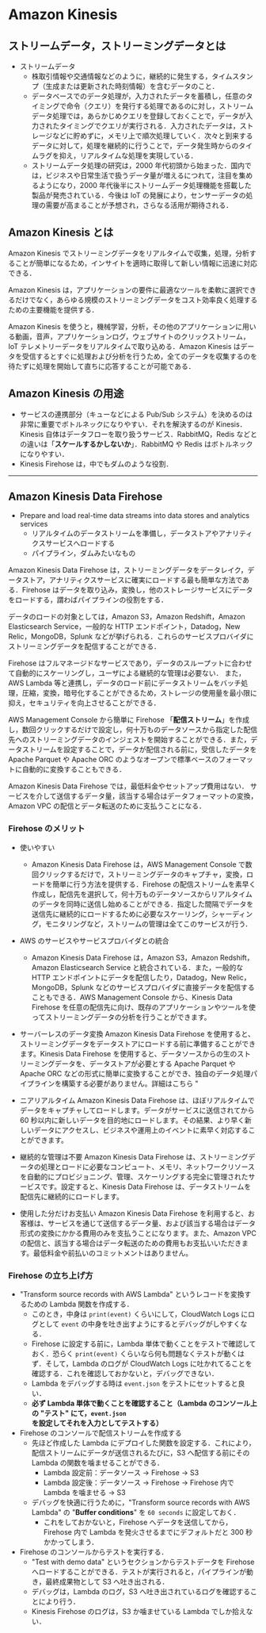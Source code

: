 # Amazon Kinesis

## ストリームデータ，ストリーミングデータとは

- ストリームデータ
  - 株取引情報や交通情報などのように，継続的に発生する，タイムスタンプ（生成または更新された時刻情報）を含むデータのこと．
  - データベースでのデータ処理が，入力されたデータを蓄積し，任意のタイミングで命令（クエリ）を発行する処理であるのに対し，ストリームデータ処理では，あらかじめクエリを登録しておくことで，データが入力されたタイミングでクエリが実行される．入力されたデータは，ストレージなどに貯めずに，メモリ上で順次処理していく．次々と到来するデータに対して，処理を継続的に行うことで，データ発生時からのタイムラグを抑え，リアルタイムな処理を実現している．
  - ストリームデータ処理の研究は，2000 年代初頭から始まった．国内では，ビジネスや日常生活で扱うデータ量が増えるにつれて，注目を集めるようになり，2000 年代後半にストリームデータ処理機能を搭載した製品が発売されている．今後は IoT の発展により，センサーデータの処理の需要が高まることが予想され，さらなる活用が期待される．

## Amazon Kinesis とは

Amazon Kinesis でストリーミングデータをリアルタイムで収集，処理，分析することが簡単になるため，インサイトを適時に取得して新しい情報に迅速に対応できる．

Amazon Kinesis は，アプリケーションの要件に最適なツールを柔軟に選択できるだけでなく，あらゆる規模のストリーミングデータをコスト効率良く処理するための主要機能を提供する．

Amazon Kinesis を使うと，機械学習，分析，その他のアプリケーションに用いる動画，音声，アプリケーションログ，ウェブサイトのクリックストリーム，IoT テレメトリーデータをリアルタイムで取り込める．Amazon Kinesis はデータを受信するとすぐに処理および分析を行うため，全てのデータを収集するのを待たずに処理を開始して直ちに応答することが可能である．

## Amazon Kinesis の用途

- サービスの連携部分（キューなどによる Pub/Sub システム）を決めるのは非常に重要でボトルネックになりやすい．それを解決するのが Kinesis．Kinesis 自体はデータフローを取り扱うサービス．RabbitMQ，Redis などとの違いは「**スケールするかしないか**」．RabbitMQ や Redis はボトルネックになりやすい．
- Kinesis Firehose は，中でもダムのような役割．

---

## Amazon Kinesis Data Firehose

- Prepare and load real-time data streams into data stores and analytics services
  - リアルタイムのデータストリームを準備し，データストアやアナリティクスサービスへロードする
  - パイプライン，ダムみたいなもの

Amazon Kinesis Data Firehose は，ストリーミングデータをデータレイク，データストア，アナリティクスサービスに確実にロードする最も簡単な方法である．Firehose はデータを取り込み，変換し，他のストレージサービスにデータをロードする，謂わばパイプラインの役割をする．

データのロードの対象としては，Amazon S3，Amazon Redshift，Amazon Elasticsearch Service，一般的な HTTP エンドポイント，Datadog，New Relic，MongoDB，Splunk などが挙げられる．これらのサービスプロバイダにストリーミングデータを配信することができる．

Firehose はフルマネージドなサービスであり，データのスループットに合わせて自動的にスケーリングし，ユーザによる継続的な管理は必要ない．
また，AWS Lambda 等と連携し，データのロード前にデータストリームをバッチ処理，圧縮，変換，暗号化することができるため，ストレージの使用量を最小限に抑え，セキュリティを向上させることができる．

AWS Management Console から簡単に Firehose 「**配信ストリーム**」を作成し，数回クリックするだけで設定し，何十万ものデータソースから指定した配信先へのストリーミングデータのインジェストを開始することができる．また，データストリームを設定することで，データが配信される前に，受信したデータを Apache Parquet や Apache ORC のようなオープンで標準ベースのフォーマットに自動的に変換することもできる．

Amazon Kinesis Data Firehose では，最低料金やセットアップ費用はない．
サービスを介して送信するデータ量，該当する場合はデータフォーマットの変換，Amazon VPC の配信とデータ転送のために支払うことになる．

### Firehose のメリット

- 使いやすい
  - Amazon Kinesis Data Firehose は，AWS Management Console で数回クリックするだけで，ストリーミングデータのキャプチャ，変換，ロードを簡単に行う方法を提供する．Firehose の配信ストリームを素早く作成し，配信先を選択して，何十万ものデータソースからリアルタイムのデータを同時に送信し始めることができる．指定した間隔でデータを送信先に継続的にロードするために必要なスケーリング，シャーディング，モニタリングなど，ストリームの管理は全てこのサービスが行う．

- AWS のサービスやサービスプロバイダとの統合
  - Amazon Kinesis Data Firehose は，Amazon S3，Amazon Redshift，Amazon Elasticsearch Service と統合されている．また，一般的な HTTP エンドポイントにデータを配信したり，Datadog，New Relic，MongoDB，Splunk などのサービスプロバイダに直接データを配信することもできる．AWS Management Console から、Kinesis Data Firehose を任意の配信先に向け、既存のアプリケーションやツールを使ってストリーミングデータの分析を行うことができます。

- サーバーレスのデータ変換
  Amazon Kinesis Data Firehose を使用すると、ストリーミングデータをデータストアにロードする前に準備することができます。Kinesis Data Firehose を使用すると、データソースからの生のストリーミングデータを、データストアが必要とする Apache Parquet や Apache ORC などの形式に簡単に変換することができ、独自のデータ処理パイプラインを構築する必要がありません。詳細はこちら "

- ニアリアルタイム
  Amazon Kinesis Data Firehose は、ほぼリアルタイムでデータをキャプチャしてロードします。データがサービスに送信されてから 60 秒以内に新しいデータを目的地にロードします。その結果、より早く新しいデータにアクセスし、ビジネスや運用上のイベントに素早く対応することができます。

- 継続的な管理は不要
  Amazon Kinesis Data Firehose は、ストリーミングデータの処理とロードに必要なコンピュート、メモリ、ネットワークリソースを自動的にプロビジョニング、管理、スケーリングする完全に管理されたサービスです。設定すると、Kinesis Data Firehose は、データストリームを配信先に継続的にロードします。

- 使用した分だけお支払い
  Amazon Kinesis Data Firehose を利用すると、お客様は、サービスを通じて送信するデータ量、および該当する場合はデータ形式の変換にかかる費用のみを支払うことになります。また、Amazon VPC の配信と、該当する場合はデータ転送のための費用もお支払いいただきます。最低料金や前払いのコミットメントはありません。

### Firehose の立ち上げ方

- "Transform source records with AWS Lambda" というレコードを変換するための Lambda 関数を作成する．
  - このとき，中身は `print(event)` くらいにして，CloudWatch Logs にログとして `event` の中身を吐き出すようにするとデバッグがしやすくなる．
  - Firehose に設定する前に，Lambda 単体で動くことをテストで確認しておく．恐らく `print(event)` くらいなら何も問題なくテストが動くはず．そして，Lambda のログが CloudWatch Logs に吐かれてることを確認する．これを確認しておかないと，デバッグできない．
  - Lambda をデバッグする時は `event.json` をテストにセットすると良い．
  - **必ず Lambda 単体で動くことを確認すること（Lambda のコンソール上の "テスト" にて，`event.json` を設定してそれを入力としてテストする）**
- Firehose のコンソールで配信ストリームを作成する
  - 先ほど作成した Lambda にデプロイした関数を設定する．これにより，配信ストリームにデータが送信されるたびに，S3 へ配信する前にその Lambda の関数を噛ませることができる．
    - Lambda 設定前：データソース -> Firehose -> S3
    - Lambda 設定後：データソース -> Firehose -> Firehose 内で Lambda を噛ませる -> S3
  - デバッグを快適に行うために，"Transform source records with AWS Lambda" の "**Buffer conditions**" を `60 seconds` に設定しておく．
    - これをしておかないと，Firehose へデータを送信してから，Firehose 内で Lambda を発火させるまでにデフォルトだと 300 秒かかってしまう．
- Firehose のコンソールからテストを実行する．
  - "Test with demo data" というセクションからテストデータを Firehose へロードすることができる．テストが実行されると，パイプラインが動き，最終成果物として S3 へ吐き出される．
  - デバッグは，Lambda のログ，S3 へ吐き出されているログを確認することにより行う．
  - Kinesis Firehose のログは，S3 か噛ませている Lambda でしか拾えない．
